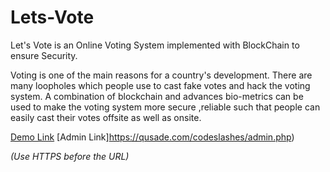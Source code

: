 # Lets-Vote
Let's Vote is an Online Voting System implemented with BlockChain to ensure Security.

Voting is one of the main reasons for a country's development. There are many loopholes which people use to cast fake votes and hack the voting system. A combination of blockchain and advances bio-metrics can be used to make the voting system more secure ,reliable such that people can easily cast their votes offsite as well as onsite.

[Demo Link](https://qusade.com/codeslashes/)
[Admin Link]https://qusade.com/codeslashes/admin.php)

*(Use HTTPS before the URL)*
